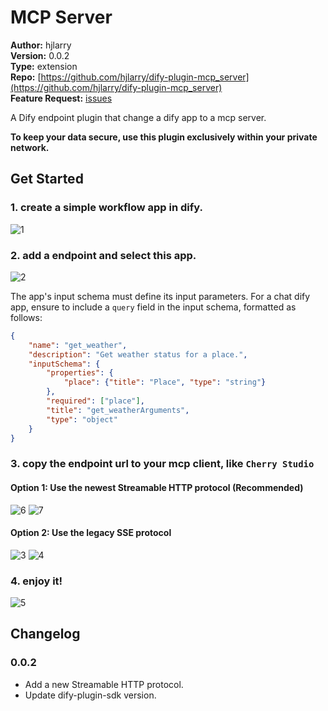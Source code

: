 # MCP Server

**Author:** hjlarry  
**Version:** 0.0.2  
**Type:** extension   
**Repo:** [https://github.com/hjlarry/dify-plugin-mcp_server](https://github.com/hjlarry/dify-plugin-mcp_server)  
**Feature Request:** [issues](https://github.com/hjlarry/dify-plugin-mcp_server/issues)  


A Dify endpoint plugin that change a dify app to a mcp server.

**To keep your data secure, use this plugin exclusively within your private network.**

## Get Started

### 1. create a simple workflow app in dify.
![1](./_assets/1.png)

### 2. add a endpoint and select this app.
![2](./_assets/2.png)

The app's input schema must define its input parameters. For a chat dify app, ensure to include a `query` field in the input schema, formatted as follows:
```json
{
    "name": "get_weather",
    "description": "Get weather status for a place.",
    "inputSchema": {
        "properties": {
            "place": {"title": "Place", "type": "string"}
        },
        "required": ["place"],
        "title": "get_weatherArguments",
        "type": "object"
    }
}
```

### 3. copy the endpoint url to your mcp client, like `Cherry Studio`

#### Option 1: Use the newest Streamable HTTP protocol (Recommended)
![6](./_assets/6.png)
![7](./_assets/7.png)

#### Option 2: Use the legacy SSE protocol
![3](./_assets/3.png)
![4](./_assets/4.png)

### 4. enjoy it!
![5](./_assets/5.png)


## Changelog

### 0.0.2
- Add a new Streamable HTTP protocol.
- Update dify-plugin-sdk version.